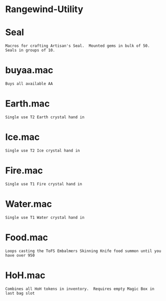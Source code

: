 # Rangewind-Utility

# Seal
	Macros for crafting Artisan's Seal.  Mounted gems in bulk of 50.  Seals in groups of 10.
 
# buyaa.mac
	Buys all available AA

# Earth.mac
	Single use T2 Earth crystal hand in
 
# Ice.mac
	Single use T2 Ice crystal hand in
 
# Fire.mac
	Single use T1 Fire crystal hand in
  
# Water.mac
	Single use T1 Water crystal hand in

# Food.mac
	Loops casting the ToFS Embalmers Skinning Knife food summon until you have over 950

# HoH.mac
	Combines all HoH tokens in inventory.  Requires empty Magic Box in last bag slot

